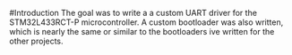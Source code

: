 #Introduction
The goal was to write a a custom UART driver for the STM32L433RCT-P microcontroller. A custom bootloader was also written, which is nearly the same or similar to the bootloaders ive written for the other projects.
